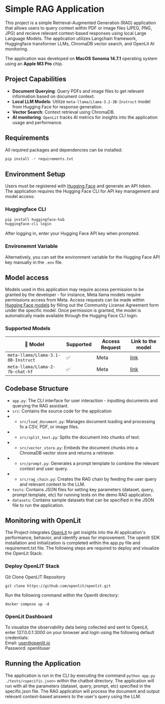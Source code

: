 # Simple RAG Application

This project is a simple Retrieval-Augmented Generation (RAG) application that allows users to query context within PDF or image files (JPEG, PNG, JPG) and recieve relevant context-based responses using local Large Language Models. The application utilizes Langchain framework, Huggingface transformer LLMs, ChromaDB vector search, and OpenLit AI monitoring.

The application was developed on **MacOS Sonoma 14.7.1** operating system using an **Apple M3 Pro** chip. 


## Project Capabilities

- **Document Querying**: Query PDFs and image files to get relevant information based on document context.
- **Local LLM Models**: Utilize `meta-llama/Llama-3.2-3B-Instruct` model from Hugging Face for response generation.
- **Vector Search**: Context retrieval using ChromaDB.
- **AI monitoring**: `OpenLit` tracks AI metrics for insights into the application usage and performance.


## Requirements
All required packages and dependencies can be installed:

```bash
pip install -r requirements.txt
```


## Environment Setup
Users must be registered with [Hugging Face](https://huggingface.co/) and generate an API token. The application requires the Hugging Face CLI for API key management and model access:

### Huggingface CLI
```bash
pip install huggingface-hub
huggingface-cli login
```
After logging in, enter your Hugging Face API key when prompted.  

### Environemnt Variable
Alternatively, you can set the environment variable for the Hugging Face API key manually in the `.env` file.


## Model access
Models used in this application may require access permission to be granted by the developer - for instance, Meta llama models require permissions access from Meta. Access requests can be made within [Hugging Face models](https://huggingface.co/models) by filling out the Community License Agreement form under the specific model. Once permission is granted, the model is automatically made available through the Hugging Face CLI login.

### Supported Models 

| 🤖 Model                                   | Supported | Access Request | Link to the model                                                                                                                                          |
|--------------------------------------------|-----------|------------|----------------------------------------------------------------------------------------------------------------------------------------------------------------------|
| `meta-llama/Llama-3.1-8B-Instruct`          | ✅         | Meta         | [link](https://huggingface.co/meta-llama/Llama-3.2-3B-Instruct)                                                                       |
| `meta-llama/Llama-2-7b-chat-hf`              | ✅         | Meta         | [link](https://huggingface.co/meta-llama/Llama-2-7b-chat-hf)                                                                                               


## Codebase Structure
- `app.py`: The CLI interface for user interaction - inputting documents and querying the RAG assistant.
- `src`: Contains the source code for the application
- - `src/load_document.py`: Manages document loading and processing fo a CSV, PDF, or image files.
- - `src/split_text.py`: Splits the document into chunks of text.
- - `src/vector_store.py`: Embeds the document chunks into a ChromaDB vector store and returns a retriever.
- - `src/prompt.py`: Generates a prompt template to combine the relevant context and user query.
- - `src/rag_chain.py`: Creates the RAG chain by feeding the user query and relevant context to the LLM.
- `tests`: Contains JSON files for setting key parameters (dataset, query, prompt template, etc) for running tests on the demo RAG application. 
- `datasets`: Contains sample datasets that can be specified in the JSON file to run the application.


## Monitoring with OpenLit
The Project integrates [OpenLit](https://github.com/openlit/openlit) to get insights into the AI application's performance, behavior, and identify areas for improvement. The openlit SDK installation and initialization is completed within the app.py file and requirement.txt file. The following steps are required to deploy and visualize the OpenLit Stack:

### Deploy OpenLIT Stack
Git Clone OpenLIT Repository
```
git clone https://github.com/openlit/openlit.git
```
Run the following command within the Openlit directory:
```
docker compose up -d
```
### OpenLit Dashboard
To visualize the observability data being collected and sent to OpenLit, enter 127.0.0.1:3000 on your browser and login using the following default credentials: <br/>
Email: user@openlit.io <br/>
Password: openlituser


## Running the Application
The application is run in the CLI by executing the command `python app.py ./tests/<specific.json>` within the chatbot directory. The application will run with all the parameters (dataset, query, prompt, etc) specified in the specific.json file. The RAG application will process the document and output relevant context-based answers to the user's query using the LLM. 


